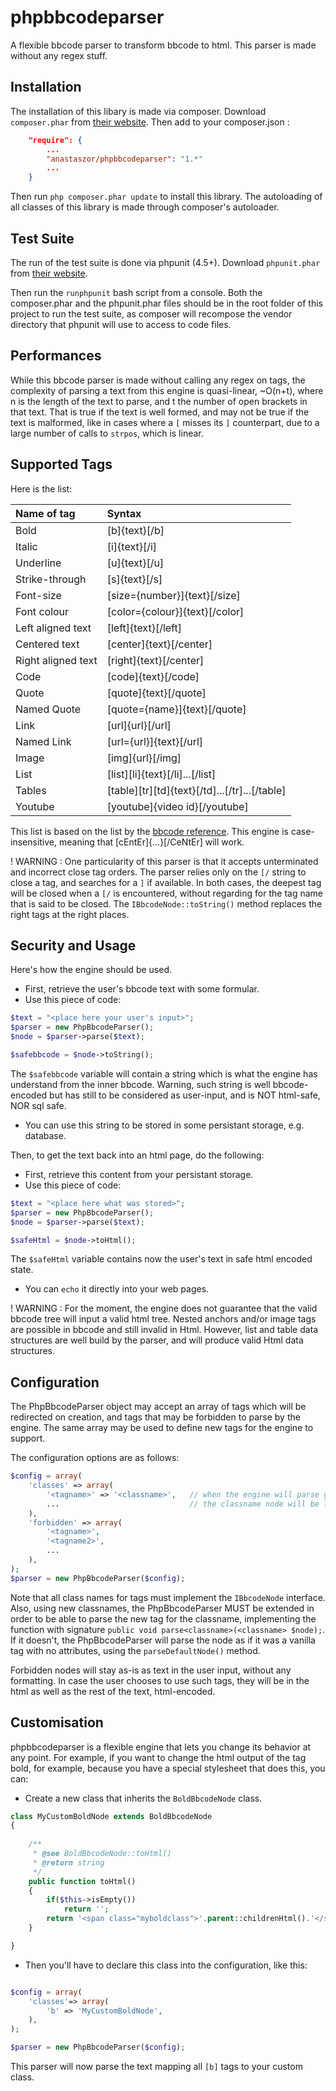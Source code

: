 # phpbbcodeparser
A flexible bbcode parser to transform bbcode to html. This parser is made
without any regex stuff.


## Installation

The installation of this libary is made via composer. 
Download `composer.phar` from [their website](https://getcomposer.org/download/).
Then add to your composer.json :

```json
	"require": {
		...
		"anastaszor/phpbbcodeparser": "1.*"
		...
	}
```

Then run `php composer.phar update` to install this library.
The autoloading of all classes of this library is made through composer's autoloader.

## Test Suite

The run of the test suite is done via phpunit (4.5+).
Download `phpunit.phar` from [their website](https://phpunit.de/index.html).

Then run the `runphpunit` bash script from a console. Both the composer.phar
and the phpunit.phar files should be in the root folder of this project to 
run the test suite, as composer will recompose the vendor directory that phpunit
will use to access to code files.


## Performances

While this bbcode parser is made without calling any regex on tags, the complexity
of parsing a text from this engine is quasi-linear, ~O(n+t), where n is the length
of the text to parse, and t the number of open brackets in that text. That is 
true if the text is well formed, and may not be true if the text is malformed, 
like in cases where a `[` misses its `]` counterpart, due to a large number 
of calls to `strpos`, which is linear.

## Supported Tags

Here is the list:

| Name of tag 			| Syntax											|
|:----------------------|:--------------------------------------------------|
| Bold 					| [b]{text}[/b]										|
| Italic 				| [i]{text}[/i]										|
| Underline 			| [u]{text}[/u]										|
| Strike-through 		| [s]{text}[/s]										|
| Font-size 			| [size={number}]{text}[/size]						|
| Font colour 			| [color={colour}]{text}[/color] 					|
| Left aligned text 	| [left]{text}[/left]								|
| Centered text 		| [center]{text}[/center]							|
| Right aligned text 	| [right]{text}[/center]							|
| Code 					| [code]{text}[/code]								|
| Quote 				| [quote]{text}[/quote]								|
| Named Quote 			| [quote={name}]{text}[/quote]						|
| Link 					| [url]{url}[/url]									|
| Named Link			| [url={url}]{text}[/url]							|
| Image 				| [img]{url}[/img]									|
| List					| [list]\[li]{text}[/li]...[/list]					|
| Tables 				| [table]\[tr]\[td]{text}[/td]...[/tr]...[/table]	|
| Youtube				| [youtube]{video id}[/youtube]						|

This list is based on the list by the [bbcode reference](http://www.bbcode.org/reference.php).
This engine is case-insensitive, meaning that [cEntEr]{...}[/CeNtEr] will work.

! WARNING : One particularity of this parser is that it accepts unterminated 
and incorrect close tag orders. The parser relies only on the `[/` string to 
close a tag, and searches for a `]` if available. In both cases, the deepest
tag will be closed when a `[/` is encountered, without regarding for the 
tag name that is said to be closed. The `IBbcodeNode::toString()` method
replaces the right tags at the right places.

## Security and Usage

Here's how the engine should be used.

- First, retrieve the user's bbcode text with some formular.
- Use this piece of code:
```php
$text = "<place here your user's input>";
$parser = new PhpBbcodeParser();
$node = $parser->parse($text);

$safebbcode = $node->toString();
```
The `$safebbcode` variable will contain a string which is what the engine
has understand from the inner bbcode. Warning, such string is well bbcode-encoded
but has still to be considered as user-input, and is NOT html-safe, NOR sql safe.

- You can use this string to be stored in some persistant storage, e.g. database.

Then, to get the text back into an html page, do the following:

- First, retrieve this content from your persistant storage.
- Use this piece of code:
```php
$text = "<place here what was stored>";
$parser = new PhpBbcodeParser();
$node = $parser->parse($text);

$safeHtml = $node->toHtml();
```
The `$safeHtml` variable contains now the user's text in safe html encoded
state. 

- You can `echo` it directly into your web pages.

! WARNING : For the moment, the engine does not guarantee that the valid bbcode
tree will input a valid html tree. Nested anchors and/or image tags are possible
in bbcode and still invalid in Html.
However, list and table data structures are well build by the parser, and will 
produce valid Html data structures.


## Configuration

The PhpBbcodeParser object may accept an array of tags which will be redirected
on creation, and tags that may be forbidden to parse by the engine. The same 
array may be used to define new tags for the engine to support.

The configuration options are as follows:

```php 
$config = array(
	'classes' => array(
		'<tagname>' => '<classname>',	// when the engine will parse given tagname
		...								// the classname node will be loaded
	),
	'forbidden' => array(
		'<tagname>',
		'<tagname2>',
		...
	),
);
$parser = new PhpBbcodeParser($config);
```
Note that all <classname> class names for tags must implement the `IBbcodeNode`
interface. Also, using new classnames, the PhpBbcodeParser MUST be extended
in order to be able to parse the new tag for the classname, implementing the
function with signature `public void parse<classname>(<classname> $node);`.
If it doesn't, the PhpBbcodeParser will parse the node as if it was a vanilla 
tag with no attributes, using the `parseDefaultNode()` method.

Forbidden nodes will stay as-is as text in the user input, without any formatting.
In case the user chooses to use such tags, they will be in the html as well as
the rest of the text, html-encoded.

## Customisation

phpbbcodeparser is a flexible engine that lets you change its behavior at any
point. For example, if you want to change the html output of the tag bold, for
example, because you have a special stylesheet that does this, you can:

- Create a new class that inherits the `BoldBbcodeNode` class.

```php
class MyCustomBoldNode extends BoldBbcodeNode
{
	
	/**
	 * @see BoldBbcodeNode::toHtml()
	 * @return string
	 */
	public function toHtml()
	{
		if($this->isEmpty())
			return '';
		return '<span class="myboldclass">'.parent::childrenHtml().'</span>';
	}

}

```

- Then you'll have to declare this class into the configuration, like this:

```php

$config = array(
	'classes'=> array(
		'b' => 'MyCustomBoldNode',
	),
);

$parser = new PhpBbcodeParser($config);

```

This parser will now parse the text mapping all `[b]` tags to your custom class.
